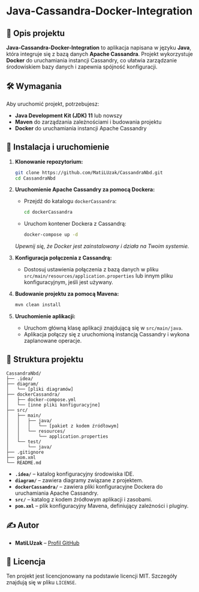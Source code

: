 # Java-Cassandra-Docker-Integration

## 📌 Opis projektu

**Java-Cassandra-Docker-Integration** to aplikacja napisana w języku **Java**, która integruje się z bazą danych **Apache Cassandra**. Projekt wykorzystuje **Docker** do uruchamiania instancji Cassandry, co ułatwia zarządzanie środowiskiem bazy danych i zapewnia spójność konfiguracji.

## 🛠 Wymagania

Aby uruchomić projekt, potrzebujesz:

- **Java Development Kit (JDK) 11** lub nowszy
- **Maven** do zarządzania zależnościami i budowania projektu
- **Docker** do uruchamiania instancji Apache Cassandry

## 🚀 Instalacja i uruchomienie

1. **Klonowanie repozytorium:**

   ```bash
   git clone https://github.com/MatiLUzak/CassandraNbd.git
   cd CassandraNbd
   ```

2. **Uruchomienie Apache Cassandry za pomocą Dockera:**

   - Przejdź do katalogu `dockerCassandra`:

     ```bash
     cd dockerCassandra
     ```

   - Uruchom kontener Dockera z Cassandrą:

     ```bash
     docker-compose up -d
     ```

   *Upewnij się, że Docker jest zainstalowany i działa na Twoim systemie.*

3. **Konfiguracja połączenia z Cassandrą:**

   - Dostosuj ustawienia połączenia z bazą danych w pliku `src/main/resources/application.properties` lub innym pliku konfiguracyjnym, jeśli jest używany.

4. **Budowanie projektu za pomocą Mavena:**

   ```bash
   mvn clean install
   ```

5. **Uruchomienie aplikacji:**

   - Uruchom główną klasę aplikacji znajdującą się w `src/main/java`.
   - Aplikacja połączy się z uruchomioną instancją Cassandry i wykona zaplanowane operacje.

## 📂 Struktura projektu

```
CassandraNbd/
├── .idea/
├── diagram/
│   └── [pliki diagramów]
├── dockerCassandra/
│   ├── docker-compose.yml
│   └── [inne pliki konfiguracyjne]
├── src/
│   ├── main/
│   │   ├── java/
│   │   │   └── [pakiet z kodem źródłowym]
│   │   └── resources/
│   │       └── application.properties
│   └── test/
│       └── java/
├── .gitignore
├── pom.xml
└── README.md
```

- **`.idea/`** – katalog konfiguracyjny środowiska IDE.
- **`diagram/`** – zawiera diagramy związane z projektem.
- **`dockerCassandra/`** – zawiera pliki konfiguracyjne Dockera do uruchamiania Apache Cassandry.
- **`src/`** – katalog z kodem źródłowym aplikacji i zasobami.
- **`pom.xml`** – plik konfiguracyjny Mavena, definiujący zależności i pluginy.

## ✍️ Autor

- **MatiLUzak** – [Profil GitHub](https://github.com/MatiLUzak)

## 📜 Licencja

Ten projekt jest licencjonowany na podstawie licencji MIT. Szczegóły znajdują się w pliku `LICENSE`.
